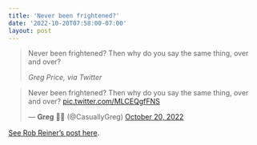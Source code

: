 ```yaml
---
title: 'Never been frightened?'
date: '2022-10-20T07:58:00-07:00'
layout: post
---
```


> Never been frightened? Then why do you say the same thing, over and over?
>
> <cite>Greg Price, via Twitter</cite>

<blockquote class="twitter-tweet"><p lang="en" dir="ltr">Never been frightened? Then why do you say the same thing, over and over? <a href="https://t.co/MLCEQgfFNS">pic.twitter.com/MLCEQgfFNS</a></p>&mdash; 𝐆𝐫𝐞𝐠 🏳️‍🌈 (@CasuallyGreg) <a href="https://twitter.com/CasuallyGreg/status/1583113442667671553?ref_src=twsrc%5Etfw">October 20, 2022</a></blockquote> <script async src="https://platform.twitter.com/widgets.js" charset="utf-8"></script>

<a href="/2021-08-06-self-rule-will-be-over.html">See Rob Reiner’s post here</a>.
